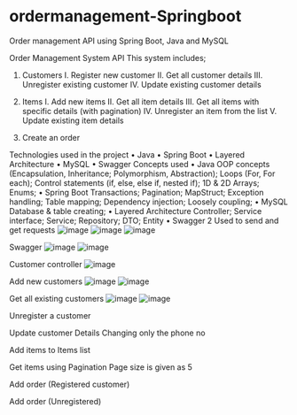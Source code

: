 # ordermanagement-Springboot
 Order management API using Spring Boot, Java and MySQL

Order Management System API
This system includes; 
1.	Customers
I.	Register new customer
II.	Get all customer details
III.	Unregister existing customer
IV.	Update existing customer details

2.	Items
I.	Add new items
II.	Get all item details
III.	Get all items with specific details (with pagination)
IV.	Unregister an item from the list
V.	Update existing item details

3.	Create an order

Technologies used in the project
•	Java 
•	Spring Boot
•	Layered Architecture
•	MySQL
•	Swagger
Concepts used
•	Java
OOP concepts (Encapsulation, Inheritance; Polymorphism, Abstraction); Loops (For, For each); Control statements (if, else, else if, nested if); 1D & 2D Arrays; Enums;
•	Spring Boot
     Transactions; Pagination; MapStruct; Exception handling; Table mapping;
Dependency injection; Loosely coupling;
•	MySQL
     Database & table creating; 
•	Layered Architecture
     Controller; Service interface; Service; Repository; DTO; Entity
•	Swagger 2
     Used to send and get requests
![image](https://github.com/NuwanSKar/ordermanagement-Springboot/assets/126737598/492b0779-3c5b-45ee-bb76-b3c6e9e4e286)
![image](https://github.com/NuwanSKar/ordermanagement-Springboot/assets/126737598/e352700f-90d6-4185-a294-e14c3ea816a4)
![image](https://github.com/NuwanSKar/ordermanagement-Springboot/assets/126737598/e7d665a1-bd45-4c21-a44e-2fba48459326)

Swagger
![image](https://github.com/NuwanSKar/ordermanagement-Springboot/assets/126737598/902329c4-8802-4503-ae0a-c30079d46375)
![image](https://github.com/NuwanSKar/ordermanagement-Springboot/assets/126737598/95c2f0e6-1982-453c-8d12-3e9ebfcba942)

Customer controller
![image](https://github.com/NuwanSKar/ordermanagement-Springboot/assets/126737598/0aa09f9e-bd35-47e2-84a6-bd3ddec81e00)

Add new customers
![image](https://github.com/NuwanSKar/ordermanagement-Springboot/assets/126737598/d2fc2724-578e-4073-aade-d6c8abc843c0)
![image](https://github.com/NuwanSKar/ordermanagement-Springboot/assets/126737598/65bc777e-ce79-4217-99d4-a14873fd7bd1)
 
Get all existing customers
![image](https://github.com/NuwanSKar/ordermanagement-Springboot/assets/126737598/e6748ca0-d56a-4d34-a503-86e94d575b7b)
![image](https://github.com/NuwanSKar/ordermanagement-Springboot/assets/126737598/e78662f9-05ea-4c81-bb8c-76b966b6fdc3)
  
Unregister a customer
 

  

 

Update customer Details
Changing only the phone no
 

 
Add items to Items list
 

 
Get items using Pagination
Page size is given as 5
 
 
 
Add order (Registered customer)

 

 
 
 
 

Add order (Unregistered)
 

 
 





